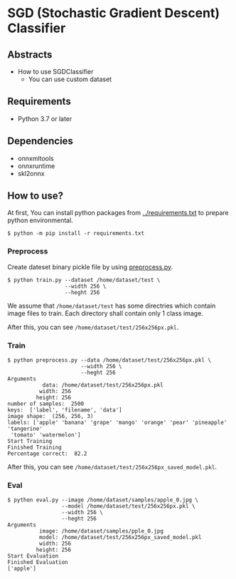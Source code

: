 # SGD (Stochastic Gradient Descent) Classifier

## Abstracts

* How to use SGDClassifier
  * You can use custom dataset

## Requirements

* Python 3.7 or later

## Dependencies

* onnxmltools
* onnxruntime
* skl2onnx

## How to use?

At first, You can install python packages from [../requirements.txt](../requirements.txt) to prepare python environmental.

````shell
$ python -m pip install -r requirements.txt
````

### Preprocess

Create dateset binary pickle file by using [preprocess.py](./preprocess.py).

````shell
$ python train.py --dataset /home/dataset/test \
                  --width 256 \
                  --heght 256
````

We assume that `/home/dataset/test` has some directries which contain image files to train.
Each directory shall contain only 1 class image.

After this, you can see `/home/dataset/test/256x256px.pkl`.

### Train

````shell
$ python preprocess.py --data /home/dataset/test/256x256px.pkl \
                       --width 256 \
                       --heght 256
Arguments
           data: /home/dataset/test/256x256px.pkl
          width: 256
         height: 256
number of samples:  2500
keys:  ['label', 'filename', 'data']
image shape:  (256, 256, 3)
labels: ['apple' 'banana' 'grape' 'mango' 'orange' 'pear' 'pineapple' 'tangerine'
 'tomato' 'watermelon']
Start Training
Finished Training
Percentage correct:  82.2
````

After this, you can see `/home/dataset/test/256x256px_saved_model.pkl`.

### Eval

````shell
$ python eval.py --image /home/dataset/samples/apple_0.jpg \
                 --model /home/dataset/test/256x256px.pkl \
                 --width 256 \
                 --heght 256
Arguments
          image: /home/dataset/samples/pple_0.jpg
          model: /home/dataset/test/256x256px_saved_model.pkl
          width: 256
         height: 256
Start Evaluation
Finished Evaluation
['apple']
````